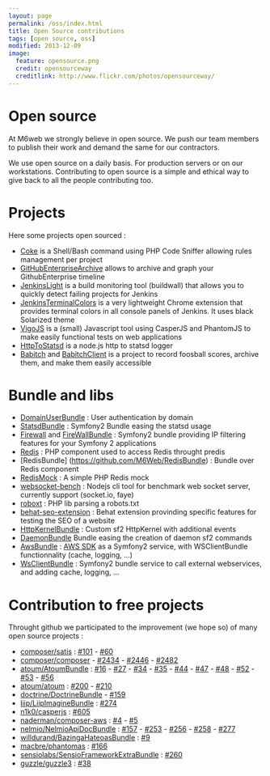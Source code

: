 ```yaml
---
layout: page
permalink: /oss/index.html
title: Open Source contributions
tags: [open source, oss]
modified: 2013-12-09
image:
  feature: opensource.png
  credit: opensourceway
  creditlink: http://www.flickr.com/photos/opensourceway/
---
```


# Open source

At M6web we strongly believe in open source. We push our team members to publish their work and demand the same for our contractors.

We use open source on a daily basis. For production servers or on our workstations. Contributing to open source is a simple and ethical way to give back to all the people contributing too.

# Projects

Here some projects open sourced :

* [Coke](https://github.com/M6Web/Coke) is a Shell/Bash command using PHP Code Sniffer allowing rules management per project
* [GitHubEnterpriseArchive](https://github.com/M6Web/GitHubEnterpriseArchive) allows to archive and graph your GithubEnterprise timeline
* [JenkinsLight](https://github.com/M6Web/JenkinsLight) is a build monitoring tool (buildwall) that allows you to quickly detect failing projects for Jenkins
* [JenkinsTerminalColors](https://github.com/M6Web/JenkinsTerminalColors) is a very lightweight Chrome extension that provides terminal colors in all console panels of Jenkins. It uses black Solarized theme
* [VigoJS](https://github.com/M6Web/VigoJS) is a (small) Javascript tool using CasperJS and PhantomJS to make easily functional tests on web applications
* [HttpToStatsd](https://github.com/M6Web/HttpToStatsd) is a node.js http to statsd logger
* [Babitch](https://github.com/M6Web/Babitch) and [BabitchClient](https://github.com/M6Web/BabitchClient) is a project to record foosball scores, archive them, and make them easily accessible

# Bundle and libs

* [DomainUserBundle](https://github.com/M6Web/DomainUserBundle) : User authentication by domain
* [StatsdBundle](https://github.com/M6Web/StatsdBundle) : Symfony2 Bundle easing the statsd usage
* [Firewall](https://github.com/M6Web/Firewall) and [FireWallBundle](https://github.com/M6Web/FirewallBundle) : Symfony2 bundle providing IP filtering features for your Symfony 2 applications
* [Redis](https://github.com/M6Web/Redis) : PHP component used to access Redis throught predis
* [RedisBundle] (https://github.com/M6Web/RedisBundle) : Bundle over Redis component
* [RedisMock](https://github.com/M6Web/RedisMock) : A simple PHP Redis mock
* [websocket-bench](https://github.com/M6Web/websocket-bench) : Nodejs cli tool for benchmark web socket server, currently support (socket.io, faye)
* [roboxt](https://github.com/M6Web/roboxt) : PHP lib parsing a robots.txt
* [behat-seo-extension](https://github.com/M6Web/behat-seo-extension) : Behat extension provinding specific features for testing the SEO of a website
* [HttpKernelBundle](https://github.com/M6Web/HttpKernelBundle) : Custom sf2 HttpKernel with additional events
* [DaemonBundle](https://github.com/M6Web/DaemonBundle) Bundle easing the creation of daemon sf2 commands
* [AwsBundle](https://github.com/M6Web/AwsBundle) : [AWS SDK](http://aws.amazon.com/sdkforphp/) as a Symfony2 service, with WSClientBundle functionnality (cache, logging, ...)
* [WsClientBundle](https://github.com/M6Web/WsClientBundle) : Symfony2 bundle service to call external webservices, and adding cache, logging, ...

# Contribution to free projects


Throught github we participated to the improvement (we hope so) of many open source projects :

* [composer/satis](https://github.com/composer/satis) : [#101](https://github.com/composer/satis/pull/101) - [#60](https://github.com/composer/satis/pull/60)
* [composer/composer](https://github.com/composer/composer) - [#2434](https://github.com/composer/composer/pull/2434) - [#2446](https://github.com/composer/composer/pull/2446) - [#2482](https://github.com/composer/composer/pull/2482)
* [atoum/AtoumBundle](https://github.com/atoum/AtoumBundle) : [#16](https://github.com/atoum/AtoumBundle/pull/16) - [#27](https://github.com/atoum/AtoumBundle/pull/27) - [#34](https://github.com/atoum/AtoumBundle/pull/34) - [#35](https://github.com/atoum/AtoumBundle/pull/35) - [#44](https://github.com/atoum/AtoumBundle/pull/44) - [#47](https://github.com/atoum/AtoumBundle/pull/47) - [#48](https://github.com/atoum/AtoumBundle/pull/48) - [#52](https://github.com/atoum/AtoumBundle/pull/52) - [#53](https://github.com/atoum/AtoumBundle/pull/53) - [#56](https://github.com/atoum/AtoumBundle/pull/56)
* [atoum/atoum](https://github.com/atoum/atoum) : [#200](https://github.com/atoum/atoum/pull/200) - [#210](https://github.com/atoum/atoum/pull/210)
* [doctrine/DoctrineBundle](https://github.com/doctrine/DoctrineBundle) - [#159](https://github.com/doctrine/DoctrineBundle/pull/159)
* [liip/LiipImagineBundle](https://github.com/liip/LiipImagineBundle) : [#274](https://github.com/liip/LiipImagineBundle/pull/274)
* [n1k0/casperjs](https://github.com/n1k0/casperjs) : [#605](https://github.com/n1k0/casperjs/pull/605)
* [naderman/composer-aws](https://github.com/naderman/composer-aws/) : [#4](https://github.com/naderman/composer-aws/pull/4) - [#5](https://github.com/naderman/composer-aws/pull/5)
* [nelmio/NelmioApiDocBundle](https://github.com/nelmio/NelmioApiDocBundle) : [#157](https://github.com/nelmio/NelmioApiDocBundle/pull/157) -  [#253](https://github.com/nelmio/NelmioApiDocBundle/pull/253) -
[#256](https://github.com/nelmio/NelmioApiDocBundle/pull/256) -  [#258](https://github.com/nelmio/NelmioApiDocBundle/pull/258) - [#277](https://github.com/nelmio/NelmioApiDocBundle/pull/277)
* [willdurand/BazingaHateoasBundle](https://github.com/willdurand/BazingaHateoasBundle) : [#9](https://github.com/willdurand/BazingaHateoasBundle/pull/9)
* [macbre/phantomas](https://github.com/macbre/phantomas) : [#166](https://github.com/macbre/phantomas/pull/166)
* [sensiolabs/SensioFrameworkExtraBundle](https://github.com/sensiolabs/SensioFrameworkExtraBundle) : [#260](https://github.com/sensiolabs/SensioFrameworkExtraBundle/pull/260)
* [guzzle/guzzle3](https://github.com/guzzle/guzzle3) : [#38](https://github.com/guzzle/guzzle3/pull/38)

